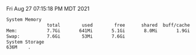 Fri Aug 27 07:15:18 PM MDT 2021
```bash
System Memory
               total        used        free      shared  buff/cache   available
Mem:           7.7Gi       641Mi       5.1Gi       8.0Mi       1.9Gi       6.7Gi
Swap:          7.6Gi        53Mi       7.6Gi
System Storage
636M	.
```
